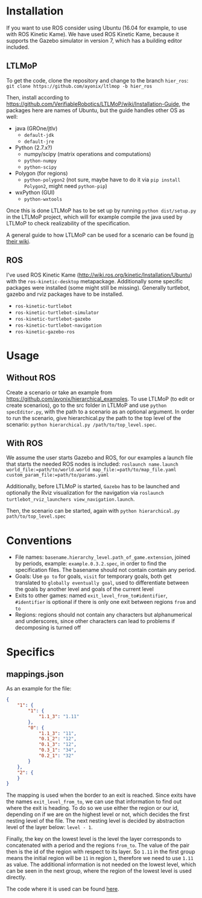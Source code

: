 # Installation
If you want to use ROS consider using Ubuntu (16.04 for example, to use with ROS Kinetic Kame).
We have used ROS Kinetic Kame, because it supports the Gazebo simulator in version 7, which has a building editor included.

## LTLMoP
To get the code, clone the repository and change to the branch `hier_ros`:
`git clone https://github.com/ayonix/ltlmop -b hier_ros`

Then, install according to
https://github.com/VerifiableRobotics/LTLMoP/wiki/Installation-Guide, the
packages here are names of Ubuntu, but the guide handles other OS as well:

- java (GROne/jtlv)
  - `default-jdk`
  - `default-jre`
- Python (2.7.x?)
  - numpy/scipy (matrix operations and computations)
  - `python-numpy`
  - `python-scipy`
- Polygon (for regions)
  - `python-polygon2` (not sure, maybe have to do it via `pip install Polygon2`, might need `python-pip`)
- wxPython (GUI)
  - `python-wxtools`
  
Once this is done LTLMoP has to be set up by running `python dist/setup.py` in
the LTLMoP project, which will for example compile the java used by LTLMoP to check realizability of the specification.

A general guide to how LTLMoP can be used for a scenario can be found [in their wiki](https://github.com/VerifiableRobotics/LTLMoP/wiki/Tutorial).

## ROS
I've used ROS Kinetic Kame (http://wiki.ros.org/kinetic/Installation/Ubuntu)
with the `ros-kinetic-desktop` metapackage. Additionally some specific
packages were installed (some might still be missing). Generally turtlebot,
gazebo and rviz packages have to be installed.

- `ros-kinetic-turtlebot`
- `ros-kinetic-turtlebot-simulator`
- `ros-kinetic-turtlebot-gazebo`
- `ros-kinetic-turtlebot-navigation`
- `ros-kinetic-gazebo-ros`

# Usage
## Without ROS
Create a scenario or take an example from
https://github.com/ayonix/hierarchical_examples. To use LTLMoP (to edit or
create scenarios), go to the src folder in LTLMoP and use `python
specEditor.py`, with the path to a scenario as an optional argument. In
order to run the scenario, give hierarchical.py the path to the top level of
the scenario: `python hierarchical.py /path/to/top_level.spec`.

## With ROS
We assume the user starts Gazebo and ROS, for our examples a launch file
that starts the needed ROS nodes is included: 
`roslaunch name.launch world_file:=path/to/world.world map_file:=path/to/map_file.yaml custom_param_file:=path/to/params.yaml`

Additionally, before LTLMoP is
started, `Gazebo` has to be launched and optionally the Rviz visualization for
the navigation via `roslaunch turtlebot_rviz_launchers
view_navigation.launch`.

Then, the scenario can be started, again with `python hierarchical.py path/to/top_level.spec`

# Conventions
- File names: `basename.hierarchy_level.path_of_game.extension`, joined by
  periods, example: `example.0.3.2.spec`, in order to find the specification
  files. The basename should not contain contain any period.
- Goals: Use `go to` for goals, `visit` for temporary goals, both get translated to
    `globally eventually goal`, used to differentiate between the goals by another
    level and goals of the current level
- Exits to other games: named `exit_level_from_to#identifier`, `#identifier` is optional if
  there is only one exit between regions `from` and `to`
- Regions: regions should not contain any characters but alphanumerical and
  underscores, since other characters can lead to problems if decomposing is
  turned off

# Specifics
## mappings.json
As an example for the file:
```json
{
    "1": {
        "1": {
            "1.1_3": "1.11"
        },
        "0": {
            "1.1_3": "11",
            "0.1_2": "12",
            "0.1_3": "12",
            "0.3_1": "34",
            "0.2_1": "32"
        }
    },
    "2": {
    }
}
```
The mapping is used when the border to an exit is reached. Since exits have the
names `exit_level_from_to`, we can use that information to find out where the
exit is heading. To do so we use either the region or our id, depending on if we
are on the highest level or not, which decides the first nesting level of the
file. The next nesting level is decided by abstraction level of the layer below:
`level - 1`.

Finally, the key on the lowest level is the level the layer corresponds to
concatenated with a period and the regions `from_to`. The value of the pair then
is the id of the region with respect to its layer. So `1.11` in the first group
means the initial region will be `11` in region `1`, therefore we need to use
`1.11` as value. The additional information is not needed on the lowest level,
which can be seen in the next group, where the region of the lowest level is
used directly.

The code where it is used can be found [here](https://github.com/ayonix/LTLMoP/blob/hier_ros/src/lib/handlers/share/MotionControl/AbstractHandler.py#L162).
